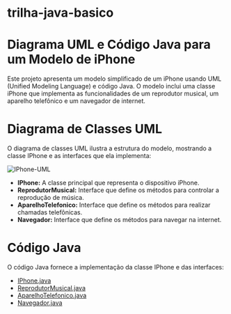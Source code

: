 # trilha-java-basico

# Diagrama UML e Código Java para um Modelo de iPhone
Este projeto apresenta um modelo simplificado de um iPhone usando UML (Unified Modeling Language) e código Java. O modelo inclui uma classe iPhone que implementa as funcionalidades de um reprodutor musical, um aparelho telefônico e um navegador de internet.

# Diagrama de Classes UML
O diagrama de classes UML ilustra a estrutura do modelo, mostrando a classe IPhone e as interfaces que ela implementa:

![IPhone-UML](https://github.com/willianssantos-dev/trilha-java-basico/assets/173140498/50076ce3-3e57-401f-9aa4-399f5913b556)

- **IPhone:** A classe principal que representa o dispositivo iPhone.
- **ReprodutorMusical:** Interface que define os métodos para controlar a reprodução de música.
- **AparelhoTelefonico:** Interface que define os métodos para realizar chamadas telefônicas.
- **Navegador:** Interface que define os métodos para navegar na internet.

#  Código Java
O código Java fornece a implementação da classe IPhone e das interfaces:
* [IPhone.java](desafiopoo/src/desafiopoo/model/IPhone.java)
* [ReprodutorMusical.java](desafiopoo/src/desafiopoo/model/ReprodutorMusical.java)
* [AparelhoTelefonico.java](desafiopoo/src/desafiopoo/model/AparelhoTelefonico.java)
* [Navegador.java](desafiopoo/src/desafiopoo/model/Navegador.java)

